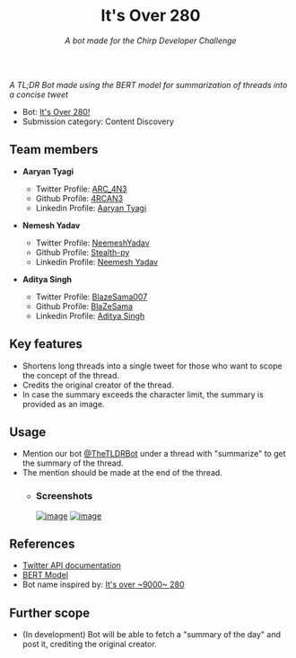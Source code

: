 <h1 align="center">It's Over 280</h1>
<p align="center"><i>A bot made for the Chirp Developer Challenge</i></p><br><br>

<i>A TL;DR Bot made using the BERT model for summarization of threads into a concise tweet</i>
- Bot: [It's Over 280!](https://twitter.com/TheTLDRBot/)
- Submission category: Content Discovery

## Team members
- **Aaryan Tyagi**
  - Twitter Profile: [ARC_4N3](https://twitter.com/ARC_4N3)
  - Github Profile: [4RCAN3](https://github.com/4RCAN3)
  - Linkedin Profile: [Aaryan Tyagi](https://www.linkedin.com/in/aaryan-tyagi-arc4n3/)
  
- **Nemesh Yadav**
  - Twitter Profile: [NeemeshYadav](https://twitter.com/NeemeshYadav)
  - Github Profile: [Stealth-py](https://github.com/Stealth-py)
  - Linkedin Profile: [Neemesh Yadav](https://www.linkedin.com/in/neemeshyadav/)
 
- **Aditya Singh**
  - Twitter Profile: [BlazeSama007](https://twitter.com/BlazeSama007)
  - Github Profile: [BlaZeSama](https://github.com/BlaZeSama)
  - Linkedin Profile: [Aditya Singh](https://www.linkedin.com/in/aditya-singh-a43471193/)

## Key features
- Shortens long threads into a single tweet for those who want to scope the concept of the thread. 
- Credits the original creator of the thread. 
- In case the summary exceeds the character limit, the summary is provided as an image. 

## Usage
- Mention our bot [@TheTLDRBot](https://twitter.com/TheTLDRBot/) under a thread with "summarize" to get the summary of the thread. 
- The mention should be made at the end of the thread. 
  - ### Screenshots
    [![image](https://user-images.githubusercontent.com/69053040/185205813-6ed6106b-1548-4cfe-9144-fc8cc619f8de.png)](https://twitter.com/TheTLDRBot/status/1555987964794388481)
    [![image](https://user-images.githubusercontent.com/69053040/185207296-3cd65922-c6c9-488f-8cfb-50c9fb4729df.png)](https://twitter.com/TheTLDRBot/status/1558533835637276676)

## References
  - [Twitter API documentation](https://developer.twitter.com/en/docs/twitter-api)
  - [BERT Model](https://huggingface.co/docs/transformers/model_doc/bert)
  - Bot name inspired by: [It's over ~9000~ 280](https://en.wikipedia.org/wiki/It%27s_Over_9000!)

## Further scope
  - (In development) Bot will be able to fetch a "summary of the day" and post it, crediting the original creator. 
